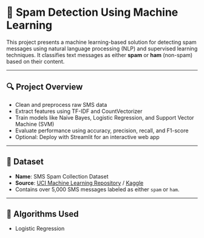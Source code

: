 # 📧 Spam Detection Using Machine Learning

This project presents a machine learning-based solution for detecting spam messages using natural language processing (NLP) and supervised learning techniques. It classifies text messages as either **spam** or **ham** (non-spam) based on their content.

---

## 🔍 Project Overview

- Clean and preprocess raw SMS data
- Extract features using TF-IDF and CountVectorizer
- Train models like Naive Bayes, Logistic Regression, and Support Vector Machine (SVM)
- Evaluate performance using accuracy, precision, recall, and F1-score
- Optional: Deploy with Streamlit for an interactive web app

---

## 📂 Dataset

- **Name**: SMS Spam Collection Dataset  
- **Source**: [UCI Machine Learning Repository](https://archive.ics.uci.edu/ml/datasets/sms+spam+collection) / [Kaggle](https://www.kaggle.com/uciml/sms-spam-collection-dataset)  
- Contains over 5,000 SMS messages labeled as either `spam` or `ham`.

---

## 🧠 Algorithms Used

- Logistic Regression


